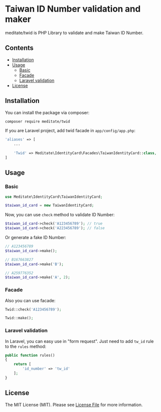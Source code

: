 # Taiwan ID Number validation and maker

meditate/twid is PHP Library to validate and make Taiwan ID Number.

## Contents

- [Installation](#installation)
- [Usage](#usage)
    - [Basic](#basic)
    - [Facade](#facade)
    - [Laravel validation](#laravel-validation)
- [License](#license)

## Installation

You can install the package via composer:

```bash
composer require meditate/twid
```

If you are Laravel project, add twid facade in `app/config/app.php`:

```php
'aliases' => [
	...
    
    'Twid' => Meditate\IdentityCard\Facades\TaiwanIdentityCard::class,
]
```

## Usage

### Basic

```php
use Meditate\IdentityCard\TaiwanIdentityCard;

$taiwan_id_card = new TaiwanIdentityCard;
```

Now, you can use `check` method to validate ID Number:

```php
$taiwan_id_card->check('A123456789'); // true
$taiwan_id_card->check('A223456789'); // false
```

Or generate a fake ID Number:

```php
// A123456789
$taiwan_id_card->make();

// B167663827
$taiwan_id_card->make('B');

// A259776352
$taiwan_id_card->make('A', 2);
```

### Facade

Also you can use facade:

```php
Twid::check('A123456789');

Twid::make();
```

### Laravel validation

In Laravel, you can easy use in "form request". Just need to add `tw_id` rule to the `rules` method:

```php
public function rules()
{
    return [
        'id_number' => 'tw_id'
    ];
}
```

## License

The MIT License (MIT). Please see [License File](https://github.com/thephpleague/skeleton/blob/master/LICENSE.md) for more information.

